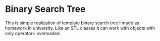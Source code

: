 # Binary Search Tree
This is simple realization of template binary search tree I made as homework in university. Like an STL classes it can work with objects with only operator< overloaded.
